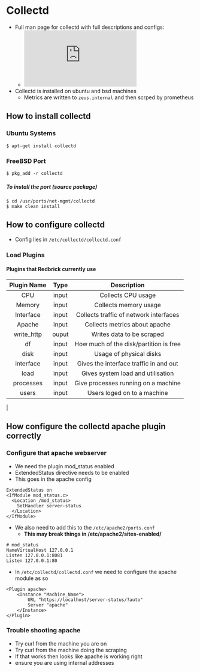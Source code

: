 # Collectd

- Full man page for collectd with full descriptions and configs:
  - ![Collectd.conf(5)](https://collectd.org/documentation/manpages/collectd.conf.5.shtml)
- Collectd is installed on ubuntu and bsd machines
  - Metrics are written to `zeus.internal` and then scrped by prometheus

## How to install collectd

### Ubuntu Systems

```shell
$ apt-get install collectd
```

### FreeBSD Port

```shell
$ pkg_add -r collectd
```

##### To install the port (source package)

```shell
$ cd /usr/ports/net-mgmt/collectd
$ make clean install
```

## How to configure collectd

- Config lies in `/etc/collectd/collectd.conf`

### Load Plugins

#### Plugins that Redbrick currently use

| Plugin Name | Type  |              Description               |
| :---------: | :---: | :------------------------------------: |
|     CPU     | input |           Collects CPU usage           |
|   Memory    | input |         Collects memory usage          |
|  Interface  | input | Collects traffic of network interfaces |
|   Apache    | input |     Collects metrics about apache      |
| write_http  | ouput |       Writes data to be scraped        |
|     df      | input | How much of the disk/partition is free |
|    disk     | input |        Usage of physical disks         |
|  interface  | input | Gives the interface traffic in and out |
|    load     | input |   Gives system load and utilisation    |
|  processes  | input |  Give processes running on a machine   |
|    users    | input |      Users loged on to a machine       |

|

## How configure the collectd apache plugin correctly

### Configure that apache webserver

- We need the plugin mod_status enabled
- ExtendedStatus directive needs to be enabled
- This goes in the apache config

```config
ExtendedStatus on
<IfModule mod_status.c>
  <Location /mod_status>
    SetHandler server-status
  </Location>
</IfModule>
```

- We also need to add this to the `/etc/apache2/ports.conf`
  - **This may break things in /etc/apache2/sites-enabled/**

```config
# mod_status
NameVirtualHost 127.0.0.1
Listen 127.0.0.1:8081
Listen 127.0.0.1:80
```

- In `/etc/collectd/collectd.conf` we need to configure the apache module as so

```config
<Plugin apache>
    <Instance "Machine_Name">
        URL "https://localhost/server-status/?auto"
        Server "apache"
    </Instance>
</Plugin>
```

### Trouble shooting apache

- Try curl from the machine you are on
- Try curl from the machine doing the scraping
- If that works then looks like apache is working right
- ensure you are using internal addresses
